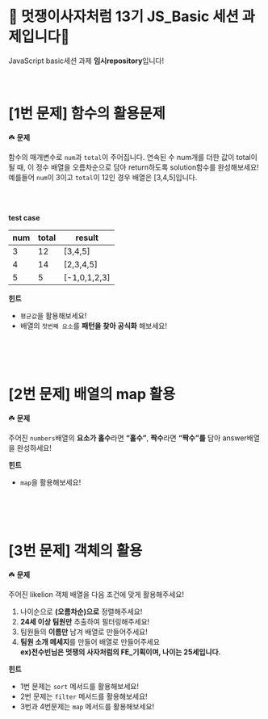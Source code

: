 # 🦁 멋쟁이사자처럼 13기 JS_Basic 세션 과제입니다🦁
JavaScript basic세션 과제 **임시repository**입니다!
<br/>
<br/>
<br/>


# [1번 문제] 함수의 활용문제
☘️ **문제**


함수의 매개변수로 `num`과 `total`이 주어집니다. 연속된 수 num개를 더한 값이 total이 될 때, 이 정수 배열을 오름차순으로 담아 return하도록 solution함수를 완성해보세요!
예를들어 `num`이 3이고 `total`이 12인 경우 배열은 [3,4,5]입니다. <br/><br/>

<br/>

**test case**

| num | total | result |
| --- | --- | --- |
| 3  | 12 | [3,4,5] |
| 4 | 14 | [2,3,4,5] |
| 5 | 5 | [-1,0,1,2,3] |

**힌트**

- `평균값`을 활용해보세요!
- 배열의 `첫번째 요소`를 **패턴을 찾아 공식화** 해보세요!
<br/>
<br/>
<br/>

# [2번 문제] 배열의 map 활용
☘️ **문제**

주어진  `numbers`배열의 **요소가 홀수**라면 **“홀수”**, **짝수**라면 **“짝수”를** 담아 answer배열을 완성하세요!

**힌트**

- `map`을 활용해보세요!
<br/>
<br/>
<br/>

# [3번 문제] 객체의 활용
☘️ **문제**

주어진 likelion 객체 배열을 다음 조건에 맞게 활용해주세요!

1. 나이순으로 **(오름차순)으로** 정렬해주세요!
2. **24세 이상 팀원만** 추출하여 필터링해주세요!
3. 팀원들의 **이름만** 남겨 배열로 만들어주세요!
4. **팀원 소개 메세지**를 만들어 배열로 만들어주세요
<br/> **ex)전수빈님은 멋쟁의 사자처럼의 FE_기획이며, 나이는 25세입니다.**

**힌트**

- 1번 문제는 `sort` 메서드를 활용해보세요!
- 2번 문제는 `filter` 메서드를 활용해보세요!
- 3번과 4번문제는 `map` 메서드를 활용해보세요!
